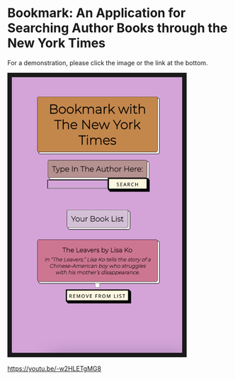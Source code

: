 # Bookmark:  An Application for Searching Author Books through the New York Times

For a demonstration, please click the image or the link at the bottom.

<a href="http://www.youtube.com/watch?feature=player_embedded&v=-w2HLETgMG8
" target="_blank"><img src="https://github.com/donuty/bookmark/blob/main/bookmarkappscreenshot.png?raw=true" 
alt="Screenshot of sorbet-colored Bookmark application featuring search result for author 'Lisa Ko'" width="385" height="622" border="10" /></a>

https://youtu.be/-w2HLETgMG8
